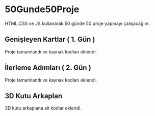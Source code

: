 # 50Gunde50Proje

HTML,CSS ve JS kullanarak 50 günde 50 proje yapmayı çalışacağım.

## Genişleyen Kartlar ( 1. Gün )

Proje tamamlandı ve kaynak kodları eklendi.

## İlerleme Adımları ( 2. Gün )

Proje tamamlandı ve kaynak kodları eklendi.

## 3D Kutu Arkaplan

3D kutu arkaplana ait kodlar eklendi.
